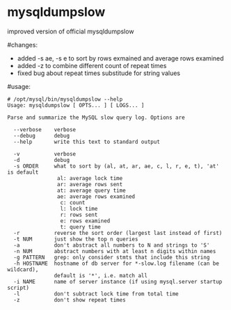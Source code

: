 # mysqldumpslow
improved version of official mysqldumpslow

#changes:
 * added -s ae, -s e to sort by rows exmained and average rows examined
 * added -z to combine different count of repeat times
 * fixed bug about repeat times substitude for string values

#usage:

    # /opt/mysql/bin/mysqldumpslow --help
    Usage: mysqldumpslow [ OPTS... ] [ LOGS... ]
    
    Parse and summarize the MySQL slow query log. Options are
    
      --verbose    verbose
      --debug      debug
      --help       write this text to standard output
    
      -v           verbose
      -d           debug
      -s ORDER     what to sort by (al, at, ar, ae, c, l, r, e, t), 'at' is default
                    al: average lock time
                    ar: average rows sent
                    at: average query time
                    ae: average rows examined
                     c: count
                     l: lock time
                     r: rows sent
                     e: rows examined
                     t: query time 
      -r           reverse the sort order (largest last instead of first)
      -t NUM       just show the top n queries
      -a           don't abstract all numbers to N and strings to 'S'
      -n NUM       abstract numbers with at least n digits within names
      -g PATTERN   grep: only consider stmts that include this string
      -h HOSTNAME  hostname of db server for *-slow.log filename (can be wildcard),
                   default is '*', i.e. match all
      -i NAME      name of server instance (if using mysql.server startup script)
      -l           don't subtract lock time from total time
      -z           don't show repeat times
    
